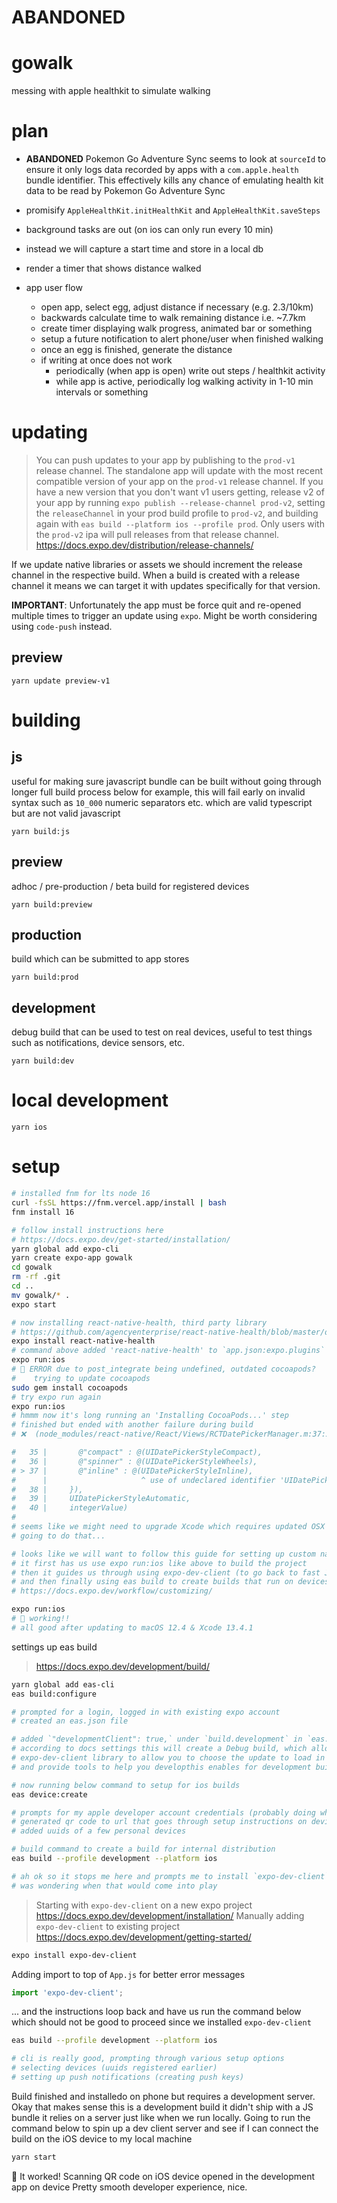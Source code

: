 # **ABANDONED**

# gowalk
messing with apple healthkit to simulate walking


# plan

- **ABANDONED** Pokemon Go Adventure Sync seems to look at `sourceId` to ensure it only logs data recorded by apps with a `com.apple.health` bundle identifier.
This effectively kills any chance of emulating health kit data to be read by Pokemon Go Adventure Sync

- promisify `AppleHealthKit.initHealthKit` and `AppleHealthKit.saveSteps`

- background tasks are out (on ios can only run every 10 min)
- instead we will capture a start time and store in a local db
- render a timer that shows distance walked


- app user flow
  - open app, select egg, adjust distance if necessary (e.g. 2.3/10km)
  - backwards calculate time to walk remaining distance i.e. ~7.7km
  - create timer displaying walk progress, animated bar or something
  - setup a future notification to alert phone/user when finished walking
  - once an egg is finished, generate the distance
  - if writing at once does not work
    - periodically (when app is open) write out steps / healthkit activity
    - while app is active, periodically log walking activity in 1-10 min intervals or something


# updating

> You can push updates to your app by publishing to the `prod-v1` release channel. The standalone app will update with the most recent compatible version of your app on the `prod-v1` release channel.
> If you have a new version that you don't want v1 users getting, release v2 of your app by running `expo publish --release-channel prod-v2`, setting the `releaseChannel` in your prod build profile to `prod-v2`, and building again with `eas build --platform ios --profile prod`. Only users with the `prod-v2` ipa will pull releases from that release channel.
> https://docs.expo.dev/distribution/release-channels/

If we update native libraries or assets we should increment the release channel in the respective build.
When a build is created with a release channel it means we can target it with updates specifically for that version.

**IMPORTANT**: Unfortunately the app must be force quit and re-opened multiple times to trigger an update using `expo`.
Might be worth considering using `code-push` instead.

## preview

```
yarn update preview-v1
```


# building

## js

useful for making sure javascript bundle can be built without going through longer full build process below
for example, this will fail early on invalid syntax such as `10_000` numeric separators etc. which are
valid typescript but are not valid javascript

```
yarn build:js
```

## preview

adhoc / pre-production / beta build for registered devices

```
yarn build:preview
```

## production

build which can be submitted to app stores

```
yarn build:prod
```

## development

debug build that can be used to test on real devices, useful to test things such as
notifications, device sensors, etc.

```
yarn build:dev
```
# local development

```
yarn ios
```

# setup

```zsh
# installed fnm for lts node 16
curl -fsSL https://fnm.vercel.app/install | bash
fnm install 16

# follow install instructions here
# https://docs.expo.dev/get-started/installation/
yarn global add expo-cli
yarn create expo-app gowalk
cd gowalk
rm -rf .git
cd ..
mv gowalk/* .
expo start

# now installing react-native-health, third party library
# https://github.com/agencyenterprise/react-native-health/blob/master/docs/Expo.md#expo-installation
expo install react-native-health
# command above added 'react-native-health' to `app.json:expo.plugins`
expo run:ios
# 🚨 ERROR due to post_integrate being undefined, outdated cocoapods?
#    trying to update cocoapods
sudo gem install cocoapods
# try expo run again
expo run:ios
# hmmm now it's long running an 'Installing CocoaPods...' step
# finished but ended with another failure during build
# ❌  (node_modules/react-native/React/Views/RCTDatePickerManager.m:37:21)

#   35 |       @"compact" : @(UIDatePickerStyleCompact),
#   36 |       @"spinner" : @(UIDatePickerStyleWheels),
# > 37 |       @"inline" : @(UIDatePickerStyleInline),
#      |                     ^ use of undeclared identifier 'UIDatePickerStyleInline'; did you mean 'UIDatePickerStyleWheels'?
#   38 |     }),
#   39 |     UIDatePickerStyleAutomatic,
#   40 |     integerValue)
#
# seems like we might need to upgrade Xcode which requires updated OSX to 12 ...
# going to do that...

# looks like we will want to follow this guide for setting up custom native code
# it first has us use expo run:ios like above to build the project
# then it guides us through using expo-dev-client (to go back to fast JS fast refresh workflow)
# and then finally using eas build to create builds that run on devices
# https://docs.expo.dev/workflow/customizing/

expo run:ios
# 🎉 working!!
# all good after updating to macOS 12.4 & Xcode 13.4.1
```

settings up eas build
> https://docs.expo.dev/development/build/

```sh
yarn global add eas-cli
eas build:configure

# prompted for a login, logged in with existing expo account
# created an eas.json file

# added `"developmentClient": true,` under `build.development` in `eas.json`
# according to docs settings this will create a Debug build, which allows the
# expo-dev-client library to allow you to choose the update to load in your app
# and provide tools to help you developthis enables for development builds

# now running below command to setup for ios builds
eas device:create

# prompts for my apple developer account credentials (probably doing what match does)
# generated qr code to url that goes through setup instructions on devices
# added uuids of a few personal devices

# build command to create a build for internal distribution
eas build --profile development --platform ios

# ah ok so it stops me here and prompts me to install `expo-dev-client` nice
# was wondering when that would come into play
```

> Starting with `expo-dev-client` on a new expo project
> https://docs.expo.dev/development/installation/
> Manually adding `expo-dev-client` to existing project
> https://docs.expo.dev/development/getting-started/

```sh
expo install expo-dev-client
```

Adding import to top of `App.js` for better error messages

```js
import 'expo-dev-client';
```

... and the instructions loop back and have us run the command below
which should not be good to proceed since we installed `expo-dev-client`

```sh
eas build --profile development --platform ios

# cli is really good, prompting through various setup options
# selecting devices (uuids registered earlier)
# setting up push notifications (creating push keys)
```

Build finished and installedo on phone but requires a development server.
Okay that makes sense this is a development build it didn't ship with a JS bundle it relies on a server just like when we run locally.
Going to run the command below to spin up a dev client server and see if I can connect the build on the iOS device to my local machine

```sh
yarn start
```

🎉 It worked! Scanning QR code on iOS device opened in the development app on device
Pretty smooth developer experience, nice.
